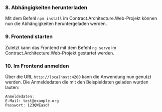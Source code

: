 ### 8. Abhängigkeiten herunterladen
Mit dem Befehl `npm install` im Contract.Architecture.Web-Projekt können nun die Abhängigkeiten heruntergeladen werden.

### 9. Frontend starten
Zuletzt kann das Frontend mit dem Befehl `ng serve` im Contract.Architecture.Web-Projekt gestartet werden.

### 10. Im Frontend anmelden
Über die URL `http://localhost:4200` kann die Anwendung nun genutzt werden. Die Anmeldedaten die mit den Beispieldaten geladen wurden lauten:
```
Anmeldedaten:
E-Mail: test@example.org
Passwort: 123QWEasd!
```